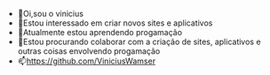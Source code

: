 - 👋Oi,sou o vinicius
- 👀Estou interessado em criar novos sites e aplicativos
- 🌱Atualmente estou aprendendo progamação
- 💞️Estou procurando colaborar com a criação de sites, aplicativos e outras coisas envolvendo progamação
- 📫https://github.com/ViniciusWamser

<!---
ViniciusWamser/ViniciusWamser is a ✨ special ✨ repository because its `README.md` (this file) appears on your GitHub profile.
You can click the Preview link to take a look at your changes.
--->
